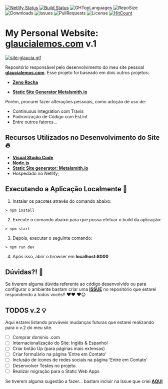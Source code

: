 [![Netlify Status](https://api.netlify.com/api/v1/badges/080d10e5-358e-4c6c-ac7d-ca7c62055f18/deploy-status)](https://app.netlify.com/sites/glaucialemos/deploys)
[![Build Status](https://travis-ci.org/glaucia86/glaucialemos.svg?branch=master)](https://travis-ci.org/glaucia86/glaucialemos)
![GHTopLanguages](https://img.shields.io/github/languages/top/glaucia86/glaucialemos.svg?colorB=gree)
![RepoSize](https://img.shields.io/github/repo-size/glaucia86/glaucialemos.svg?colorB=gree)
![Downloads](https://img.shields.io/github/downloads/glaucia86/glaucialemos/total.svg)
![Issues](https://img.shields.io/github/issues/glaucia86/glaucialemos.svg)
![PullRequests](https://img.shields.io/github/issues-pr/glaucia86/glaucialemos.svg)
![License](https://img.shields.io/github/license/glaucia86/glaucialemos.com.svg?colorB=gree)
[![HitCount](http://hits.dwyl.io/glaucia86/glaucialemos.svg)](http://hits.dwyl.io/glaucia86/glaucialemos)

# My Personal Website: [glaucialemos.com](https://glaucialemos.netlify.com/) v.1

[![site-glaucia.gif](https://s7.gifyu.com/images/site-glaucia.gif)](https://gifyu.com/image/u7Qz)

Repositório responsável pelo desenvolvimento do meu site pessoal **[glaucialemos.com](https://glaucialemos.netlify.com/)**.
Esse projeto foi baseado em dois outros projetos:

- **[Zeno Rocha](https://github.com/zenorocha/zenorocha.com)**

- **[Static Site Generator Metalsmith.io](https://github.com/segmentio/metalsmith/tree/master/examples/static-site)**

Porém, procurei fazer alterações pessoais, como adoção de uso de:

* Continuous Integration com Travis
* Padronização de Código com EsLint
* Entre outros fatores...

## Recursos Utilizados no Desenvolvimento do Site 🔥

- **[Visual Studio Code](https://code.visualstudio.com/?WT.mc_id=glaucialemospersonalwebsite-github-gllemos)**
- **[Node.js](https://nodejs.org/en/)**
- **[Static Site generator: Metalsmith.io](https://metalsmith.io/)**
- Hospedado no Netlify;

## Executando a Aplicação Localmente 🚀

1. Instalar os pacotes através do comando abaixo:

```
> npm install
```

2. Execute o comando abaixo para que possa efetuar o build da aplicação:

```
> npm start
```

3. Depois, executar o seguinte comando:

```
> npm run dev
```

4. Após isso, abrir o browser em **localhost:8000**

## Dúvidas?! 🚩

Se tiverem alguma dúvida referente ao código desenvolvido ou para configurar o ambiente bastam criar uma **[ISSUE](https://github.com/glaucia86/glaucialemos.com/issues)** no repositório que estarei respondendo a todos vocês!! ❤️❤️ ❤️😊

## TODOS v.2 💡

Aqui estarei listando prováveis mudanças futuras que estarei realizando para o v.2 do meu site.

* [ ] Comprar domínio .com
* [ ] Internacionalização do Site: Inglês & Espanhol
* [ ] Criar botão Up (para páginas mais extensas)
* [ ] Criar formulário na página 'Entre em Contato'
* [ ] Inclusão de ícones de redes sociais na página 'Entre em Contato'
* [ ] Desenvolver Testes no projeto.
* [ ] Realizar migração para o Static Web Apps

Se tiverem alguma sugestão a fazer... bastam incluir na Issue que criei **[AQUI](https://github.com/glaucia86/glaucialemos/issues/2)**

